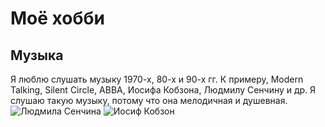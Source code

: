 # Моё хобби
## Музыка
Я люблю слушать музыку 1970-х, 80-х и 90-х гг. К примеру, Modern Talking, Silent Circle, ABBA, Иосифа Кобзона, Людмилу Сенчину и др. Я слушаю такую музыку, потому что она мелодичная и душевная.
![Людмила Сенчина](https://i01.fotocdn.net/s209/892d25895fce30fa/public_pin_l/2571428413.jpg)
![Иосиф Кобзон](https://cdnn1.img.armeniasputnik.am/img/875/92/8759222_70:2:1037:1064_1920x0_80_0_0_a794b091539fdffa9419b88538bc8753.jpg)
